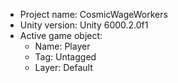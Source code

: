 <!-- UNITY CODE ASSIST INSTRUCTIONS START -->
- Project name: CosmicWageWorkers
- Unity version: Unity 6000.2.0f1
- Active game object:
  - Name: Player
  - Tag: Untagged
  - Layer: Default
<!-- UNITY CODE ASSIST INSTRUCTIONS END -->